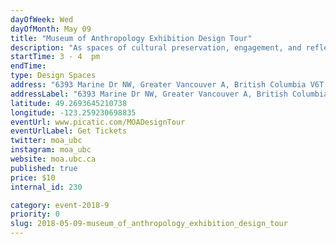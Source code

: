 ```yaml
---
dayOfWeek: Wed
dayOfMonth: May 09
title: "Museum of Anthropology Exhibition Design Tour"
description: "As spaces of cultural preservation, engagement, and reflection, museums present interesting design challenges in both their architecture and the exhibitions themselves. Exhibition Designer and Producer Skooker Broome will lead a tour of the Museum of Anthropology at UBC, starting from Arthur Erikson's iconic 1976 building design and looking at the process behind three current exhibitions. Don't miss this rare opportunity to see behind the scenes and learn the design process of cultural engagement.<br> <br> <a href=\"https://www.picatic.com/CombinedUBCdesignTours\">Optionally combine with the Morris and Helen Belkin Art Gallery Tour</a>, also in the UBC cultural district. "
startTime: 3 - 4  pm
endTime: 
type: Design Spaces
address: "6393 Marine Dr NW, Greater Vancouver A, British Columbia V6T 1A7, Canada, Vancouver, BC, Canada"
addressLabel: "6393 Marine Dr NW, Greater Vancouver A, British Columbia V6T 1A7, Canada"
latitude: 49.2693645210738
longitude: -123.259230698835
eventUrl: www.picatic.com/MOADesignTour
eventUrlLabel: Get Tickets
twitter: moa_ubc
instagram: moa_ubc
website: moa.ubc.ca
published: true
price: $10
internal_id: 230

category: event-2018-9
priority: 0
slug: 2018-05-09-museum_of_anthropology_exhibition_design_tour
---
```

